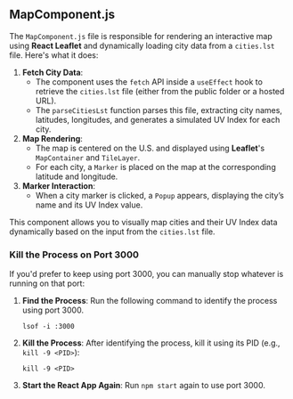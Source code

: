 ## MapComponent.js

The `MapComponent.js` file is responsible for rendering an interactive map using **React Leaflet** and dynamically loading city data from a `cities.lst` file. Here's what it does:

1. **Fetch City Data**:
   - The component uses the `fetch` API inside a `useEffect` hook to retrieve the `cities.lst` file (either from the public folder or a hosted URL).
   - The `parseCitiesLst` function parses this file, extracting city names, latitudes, longitudes, and generates a simulated UV Index for each city.
2. **Map Rendering**:
   - The map is centered on the U.S. and displayed using **Leaflet**'s `MapContainer` and `TileLayer`.
   - For each city, a `Marker` is placed on the map at the corresponding latitude and longitude.
3. **Marker Interaction**:
   - When a city marker is clicked, a `Popup` appears, displaying the city’s name and its UV Index value.

This component allows you to visually map cities and their UV Index data dynamically based on the input from the `cities.lst` file.





### Kill the Process on Port 3000

If you'd prefer to keep using port 3000, you can manually stop whatever is running on that port:

1. **Find the Process**: Run the following command to identify the process using port 3000.

   ```
   lsof -i :3000
   ```

2. **Kill the Process**: After identifying the process, kill it using its PID (e.g., `kill -9 <PID>`):

   ```
   kill -9 <PID>
   ```

3. **Start the React App Again**: Run `npm start` again to use port 3000.
